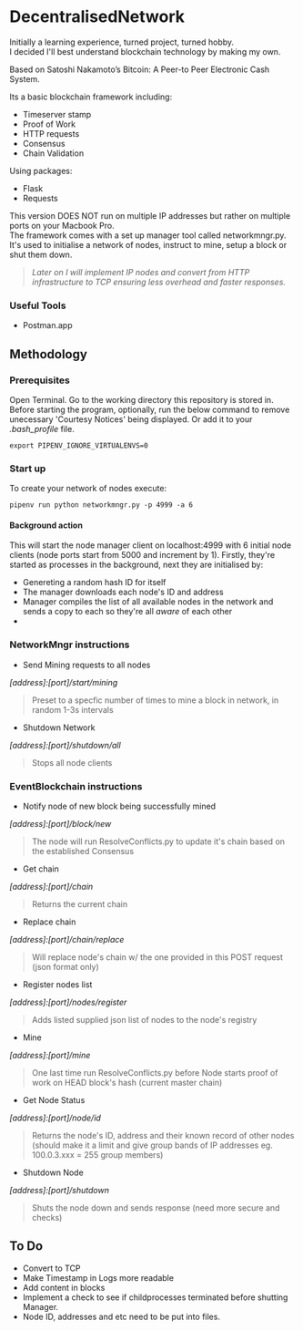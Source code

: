 # DecentralisedNetwork

Initially a learning experience, turned project, turned hobby.  
I decided I'll best understand blockchain technology by making my own.

Based on Satoshi Nakamoto’s Bitcoin: A Peer-to Peer Electronic Cash System.

Its a basic blockchain framework including:

+ Timeserver stamp
+ Proof of Work
+ HTTP requests
+ Consensus
+ Chain Validation

Using packages:

+ Flask 
+ Requests

This version DOES NOT run on multiple IP addresses but rather on multiple ports on your Macbook Pro.  
The framework comes with a set up manager tool called networkmngr.py. It's used to initialise a network of nodes, instruct to mine, setup a block or shut them down.

> _Later on I will implement IP nodes and convert from HTTP infrastructure to TCP ensuring less overhead and faster responses._

### Useful Tools

+ Postman.app

## Methodology

### Prerequisites

Open Terminal. Go to the working directory this repository is stored in. Before starting the program, optionally, run the below command to remove unecessary 'Courtesy Notices' being displayed. Or add it to your _.bash_profile_ file.

```export PIPENV_IGNORE_VIRTUALENVS=0```

### Start up

To create your network of nodes execute:

```pipenv run python networkmngr.py -p 4999 -a 6```

#### Background action

This will start the node manager client on localhost:4999 with 6 initial node clients (node ports start from 5000 and increment by 1). Firstly, they're started as processes in the background, next they are initialised by:	
+ Genereting a random hash ID for itself
+ The manager downloads each node's ID and address 	
+ Manager compiles the list of all available nodes in the network and sends a copy to each so they're all _aware_ of each other
+ 

### NetworkMngr instructions

+ Send Mining requests to all nodes

_[address]:[port]/start/mining_

> Preset to a specfic number of times to mine a block in network, in random 1-3s intervals

+ Shutdown Network 

_[address]:[port]/shutdown/all_

> Stops all node clients


### EventBlockchain instructions

+ Notify node of new block being successfully mined

_[address]:[port]/block/new_

> The node will run ResolveConflicts.py to update it's chain based on the established Consensus

+ Get chain

_[address]:[port]/chain_

> Returns the current chain

+ Replace chain

_[address]:[port]/chain/replace_

> Will replace node's chain w/ the one provided in this POST request (json format only)

+ Register nodes list

_[address]:[port]/nodes/register_

> Adds listed supplied json list of nodes to the node's registry

+ Mine

_[address]:[port]/mine_

> One last time run ResolveConflicts.py before Node starts proof of work on HEAD block's hash (current master chain)

+ Get Node Status

_[address]:[port]/node/id_

> Returns the node's ID, address and their known record of other nodes (should make it a limit and give group bands of IP addresses eg. 100.0.3.xxx = 255 group members)

+ Shutdown Node

_[address]:[port]/shutdown_

> Shuts the node down and sends response (need more secure and checks)

## To Do

+ Convert to TCP
+ Make Timestamp in Logs more readable
+ Add content in blocks
+ Implement a check to see if childprocesses terminated before shutting Manager.
+ Node ID, addresses and etc need to be put into files.